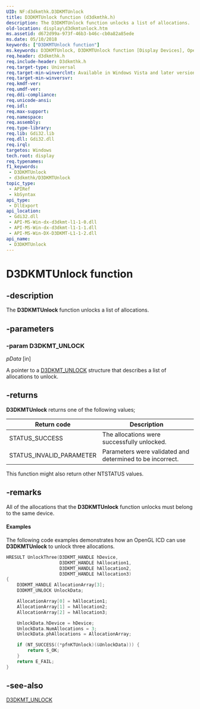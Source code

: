 ```yaml
---
UID: NF:d3dkmthk.D3DKMTUnlock
title: D3DKMTUnlock function (d3dkmthk.h)
description: The D3DKMTUnlock function unlocks a list of allocations.
old-location: display\d3dkmtunlock.htm
ms.assetid: d672d99a-973f-46b3-b46c-cb0a82a85ede
ms.date: 05/10/2018
keywords: ["D3DKMTUnlock function"]
ms.keywords: D3DKMTUnlock, D3DKMTUnlock function [Display Devices], OpenGL_Functions_6741960d-1f19-4000-948c-aeb71330eb1e.xml, d3dkmthk/D3DKMTUnlock, display.d3dkmtunlock
req.header: d3dkmthk.h
req.include-header: D3dkmthk.h
req.target-type: Universal
req.target-min-winverclnt: Available in Windows Vista and later versions of the Windows operating systems.
req.target-min-winversvr: 
req.kmdf-ver: 
req.umdf-ver: 
req.ddi-compliance: 
req.unicode-ansi: 
req.idl: 
req.max-support: 
req.namespace: 
req.assembly: 
req.type-library: 
req.lib: Gdi32.lib
req.dll: Gdi32.dll
req.irql: 
targetos: Windows
tech.root: display
req.typenames: 
f1_keywords:
 - D3DKMTUnlock
 - d3dkmthk/D3DKMTUnlock
topic_type:
 - APIRef
 - kbSyntax
api_type:
 - DllExport
api_location:
 - Gdi32.dll
 - API-MS-Win-dx-d3dkmt-l1-1-0.dll
 - API-MS-Win-dx-d3dkmt-l1-1-1.dll
 - API-MS-Win-DX-D3DKMT-L1-1-2.dll
api_name:
 - D3DKMTUnlock
---
```


# D3DKMTUnlock function


## -description

The <b>D3DKMTUnlock</b> function unlocks a list of allocations.

## -parameters

### -param D3DKMT_UNLOCK

*pData* [in]

A pointer to a <a href="https://docs.microsoft.com/windows-hardware/drivers/ddi/d3dkmthk/ns-d3dkmthk-_d3dkmt_unlock">D3DKMT_UNLOCK</a> structure that describes a list of allocations to unlock.

## -returns

<b>D3DKMTUnlock</b> returns one of the following values;

|Return code|Description|
|--- |--- |
|STATUS_SUCCESS|The allocations were successfully unlocked.|
|STATUS_INVALID_PARAMETER|Parameters were validated and determined to be incorrect.|

This function might also return other NTSTATUS values.

## -remarks

All of the allocations that the <b>D3DKMTUnlock</b> function unlocks must belong to the same device.

#### Examples

The following code examples demonstrates how an OpenGL ICD can use <b>D3DKMTUnlock</b> to unlock three allocations.

```cpp
HRESULT UnlockThree(D3DKMT_HANDLE hDevice, 
                    D3DKMT_HANDLE hAllocation1, 
                    D3DKMT_HANDLE hAllocation2, 
                    D3DKMT_HANDLE hAllocation3) 
{
    D3DKMT_HANDLE AllocationArray[3];
    D3DKMT_UNLOCK UnlockData;

    AllocationArray[0] = hAllocation1;
    AllocationArray[1] = hAllocation2;
    AllocationArray[2] = hAllocation3;

    UnlockData.hDevice = hDevice;
    UnlockData.NumAllocations = 3;
    UnlockData.phAllocations = AllocationArray;

    if (NT_SUCCESS((*pfnKTUnlock)(&UnlockData))) {
        return S_OK;
    }
    return E_FAIL;
}
```

## -see-also

<a href="https://docs.microsoft.com/windows-hardware/drivers/ddi/d3dkmthk/ns-d3dkmthk-_d3dkmt_unlock">D3DKMT_UNLOCK</a>

